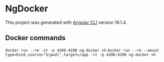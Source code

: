 # NgDocker

This project was generated with [Angular CLI](https://github.com/angular/angular-cli) version 16.1.4.

## Docker commands
`docker run --rm -it -p 4200:4200 ng-docker sh`
`docker run --rm --mount type=bind,source="$(pwd)",target=/app -it -p 4200:4200 ng-docker sh`
